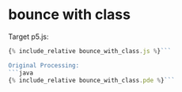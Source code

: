 

<script src="../p5/p5.min.js"></script>
<script src="bounce_with_class.js"></script>

# bounce with class

<main></main>

Target p5.js:
```javascript
{% include_relative bounce_with_class.js %}```

Original Processing:
```java
{% include_relative bounce_with_class.pde %}```

